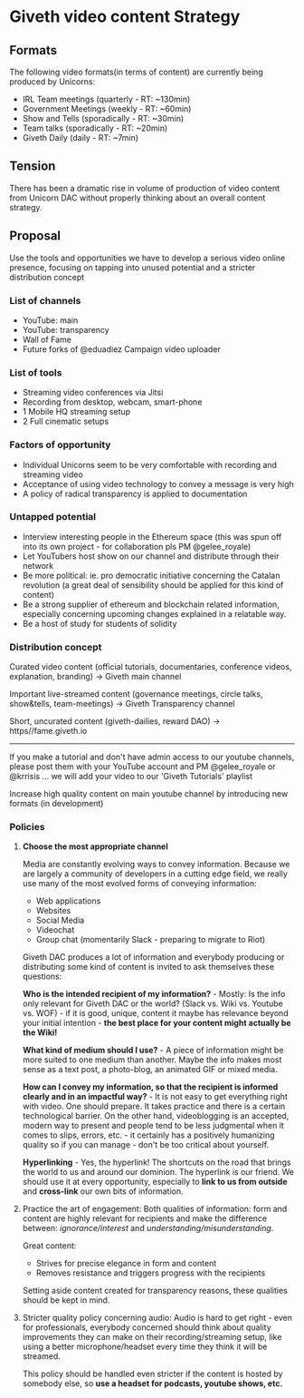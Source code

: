 # Giveth video content Strategy

## Formats
The following video formats(in terms of content) are currently being produced by Unicorns:
  - IRL Team meetings (quarterly - RT: ~130min)
  - Government Meetings (weekly - RT: ~60min)
  - Show and Tells (sporadically - RT: ~30min)
  - Team talks (sporadically - RT: ~20min)
  - Giveth Daily (daily - RT: ~7min)

## Tension
There has been a dramatic rise in volume of production of video content from Unicorn DAC without properly thinking about an overall content strategy.

## Proposal
Use the tools and opportunities we have to develop a serious video online presence, focusing on tapping into unused potential and a stricter distribution concept

### List of channels
  - YouTube: main
  - YouTube: transparency
  - Wall of Fame
  - Future forks of @eduadiez Campaign video uploader

### List of tools
  - Streaming video conferences via Jitsi
  - Recording from desktop, webcam, smart-phone
  - 1 Mobile HQ streaming setup
  - 2 Full cinematic setups

### Factors of opportunity
  - Individual Unicorns seem to be very comfortable with recording and streaming video
  - Acceptance of using video technology to convey a message is very high
  - A policy of radical transparency is applied to documentation

### Untapped potential
  - Interview interesting people in the Ethereum space (this was spun off into its own project - for collaboration pls PM @gelee_royale)
  - Let YouTubers host show on our channel and distribute through their network
  - Be more political: ie. pro democratic initiative concerning the Catalan revolution (a great deal of sensibility should be applied for this kind of content)
  - Be a strong supplier of ethereum and blockchain related information, especially concerning upcoming changes explained in a relatable way.
  - Be a host of study for students of solidity

### Distribution concept
Curated video content (official tutorials, documentaries, conference videos, explanation, branding) -> Giveth main channel

Important live-streamed content (governance meetings, circle talks, show&tells, team-meetings) -> Giveth Transparency channel

Short, uncurated content (giveth-dailies, reward DAO) -> https//fame.giveth.io

---

If you make a tutorial and don't have admin access to our youtube channels, please post them with your YouTube account and PM @gelee_royale or @krrisis ... we will add your video to our 'Giveth Tutorials' playlist

Increase high quality content on main youtube channel by introducing new formats (in development)

### Policies
  1. **Choose the most appropriate channel**

      Media are constantly evolving ways to convey information. Because we are largely a community of developers in a cutting edge field, we really use many of the most evolved forms of conveying information:
        - Web applications
        - Websites
        - Social Media
        - Videochat
        - Group chat (momentarily Slack - preparing to migrate to Riot)

      Giveth DAC produces a lot of information and everybody producing or distributing some kind of content is invited to ask themselves these questions:

        **Who is the intended recipient of my information?** - Mostly: Is the info only relevant for Giveth DAC or the world? (Slack vs. Wiki vs. Youtube vs. WOF)  - if it is good, unique, content it maybe has relevance beyond your initial intention - **the best place for your content might actually be the Wiki!**

        **What kind of medium should I use?** - A piece of information might be more suited to one medium than another. Maybe the info makes most sense as a text post, a photo-blog, an animated GIF or mixed media.

        **How can I convey my information, so that the recipient is informed clearly and in an impactful way?** - It is not easy to get everything right with video. One should prepare. It takes practice and there is a certain technological barrier. On the other hand, videoblogging is an accepted, modern way to present and people tend to be less judgmental when it comes to slips, errors, etc. - it certainly has a positively humanizing quality so if you can manage - don't be too critical about yourself.

        **Hyperlinking** - Yes, the hyperlink! The shortcuts on the road that brings the world to us and around our dominion. The hyperlink is our friend. We should use it at every opportunity, especially to **link to us from outside** and **cross-link** our own bits of information.

  2. Practice the art of engagement:
      Both qualities of information: form and content are highly relevant for recipients and make the difference between: *ignorance/interest* and *understanding/misunderstanding*.

      Great content:
        - Strives for precise elegance in form and content
        - Removes resistance and triggers progress with the recipients

      Setting aside content created for transparency reasons, these qualities should be kept in mind.

  3. Stricter quality policy concerning audio:
      Audio is hard to get right - even for professionals, everybody concerned should think about quality improvements they can make on their recording/streaming setup, like using a better microphone/headset every time they think it will be streamed.

      This policy should be handled even stricter if the content is hosted by somebody else, so **use a headset for podcasts, youtube shows, etc.**
